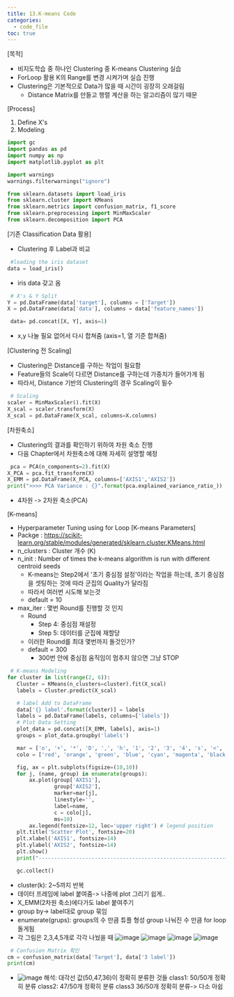 ```yaml
---
title: 13.K-means Code
categories:
  - code_file
toc: true
---
```


[목적]
  - 비지도학습 중 하나인 Clustering 중 K-means Clustering 실습
  - ForLoop 활용 K의 Range를 변경 시켜가며 실습 진행
  - Clustering은 기본적으로 Data가 많을 때 시간이 굉장히 오래걸림
     - Distance Matrix를 만들고 행렬 계산을 하는 알고리즘이 많기 때문

[Process]
  1. Define X's
  2. Modeling
  
  ```python
  import gc
import pandas as pd
import numpy as np
import matplotlib.pyplot as plt

import warnings
warnings.filterwarnings("ignore")

from sklearn.datasets import load_iris
from sklearn.cluster import KMeans
from sklearn.metrics import confusion_matrix, f1_score
from sklearn.preprocessing import MinMaxScaler
from sklearn.decomposition import PCA
```

[기존 Classification Data 활용]
  - Clustering 후 Label과 비교
  
 ```python
  #loading the iris dataset
data = load_iris()
```
- iris data 갖고 옴

 ```python
  # X's & Y Split
Y = pd.DataFrame(data['target'], columns = ['Target'])
X = pd.DataFrame(data['data'], columns = data['feature_names'])
```

 ```python
  data= pd.concat([X, Y], axis=1)
```
- x,y 나눌 필요 없어서 다시 합쳐줌 (axis=1, 열 기준 합쳐줌)

[Clustering 전 Scaling]
  - Clustering은 Distance를 구하는 작업이 필요함
  - Feature들의 Scale이 다르면 Distance를 구하는데 가중치가 들어가게 됨
  - 따라서, Distance 기반의 Clustering의 경우 Scaling이 필수
  
 ```python
  # Scaling
scaler = MinMaxScaler().fit(X)
X_scal = scaler.transform(X)
X_scal = pd.DataFrame(X_scal, columns=X.columns)
```

[차원축소]
  - Clustering의 결과를 확인하기 위하여 차원 축소 진행
  - 다음 Chapter에서 차원축소에 대해 자세히 설명할 예정
  
 ```python
  pca = PCA(n_components=2).fit(X)
X_PCA = pca.fit_transform(X)
X_EMM = pd.DataFrame(X_PCA, columns=['AXIS1','AXIS2'])
print(">>>> PCA Variance : {}".format(pca.explained_variance_ratio_))
```
- 4차원 -> 2차원 축소(PCA)

[K-means]
  - Hyperparameter Tuning using for Loop
[K-means Parameters]
  - Packge : https://scikit-learn.org/stable/modules/generated/sklearn.cluster.KMeans.html
  - n_clusters : Cluster 개수 (K)
  - n_init : Number of times the k-means algorithm is run with different centroid seeds
    - K-means는 Step2에서 '초기 중심점 설정'이라는 작업을 하는데, 초기 중심점을 셋팅하는 것에 따라 군집의 Quality가 달라짐
    - 따라서 여러번 시도해 보는것 
    - default = 10
  - max_iter : 몇번 Round를 진행할 것 인지
    - Round
       - Step 4: 중심점 재설정
       - Step 5: 데이터를 군집에 재할당
    - 이러한 Round를 최대 몇번까지 돌것인가?
    - default = 300
       - 300번 안에 중심점 움직임이 멈추지 않으면 그냥 STOP

 ```python
  # K-means Modeling
for cluster in list(range(2, 6)):
    Cluster = KMeans(n_clusters=cluster).fit(X_scal)
    labels = Cluster.predict(X_scal)

    # label Add to DataFrame
    data['{} label'.format(cluster)] = labels
    labels = pd.DataFrame(labels, columns=['labels'])
    # Plot Data Setting
    plot_data = pd.concat([X_EMM, labels], axis=1)
    groups = plot_data.groupby('labels')

    mar = ['o', '+', '*', 'D', ',', 'h', '1', '2', '3', '4', 's', '<', '>']
    colo = ['red', 'orange', 'green', 'blue', 'cyan', 'magenta', 'black', 'yellow', 'grey', 'orchid', 'lightpink']

    fig, ax = plt.subplots(figsize=(10,10))
    for j, (name, group) in enumerate(groups):
        ax.plot(group['AXIS1'], 
                group['AXIS2'], 
                marker=mar[j],
                linestyle='',
                label=name,
                c = colo[j],
                ms=10)
        ax.legend(fontsize=12, loc='upper right') # legend position
    plt.title('Scatter Plot', fontsize=20)
    plt.xlabel('AXIS1', fontsize=14)
    plt.ylabel('AXIS2', fontsize=14)
    plt.show()
    print("---------------------------------------------------------------------------------------------------")

    gc.collect()
```
- cluster(k): 2~5까지 반복
- 데이터 프레임에 label 붙여줌-> 나중에 plot 그리기 쉽게..
- X_EMM(2차원 축소)에다가도 label 붙여주기
- group by-> label대로 group 묶임
- enumerate(grups): groups의 수 만큼 튜플 형성 
	group 나눠진 수 만큼 for loop 돌게됨
- 각 그림은 2,3,4,5개로 각각 나눴을 때
![image](https://github.com/code7ssage/code7ssage.github.io/blob/master/assets/attached%20file/Pasted%20image%2020240110144824.png?raw=true)
![image](https://github.com/code7ssage/code7ssage.github.io/blob/master/assets/attached%20file/Pasted%20image%2020240110144844.png?raw=true)
![image](https://github.com/code7ssage/code7ssage.github.io/blob/master/assets/attached%20file/Pasted%20image%2020240110144900.png?raw=true)
![image](https://github.com/code7ssage/code7ssage.github.io/blob/master/assets/attached%20file/Pasted%20image%2020240110144932.png?raw=true)

 ```python
  # Confusion Matrix 확인
cm = confusion_matrix(data['Target'], data['3 label'])
print(cm)
```
-
	![image](https://github.com/code7ssage/code7ssage.github.io/blob/master/assets/attached%20file/Pasted%20image%2020240110151634.png?raw=true)
	 해석: 대각선 값(50,47,36)이 정확히 분류한 것들
	 class1: 50/50개 정확히 분류
	 class2: 47/50개 정확히 분류
	 class3 36/50개 정확히 분류-> 다소 아쉽 